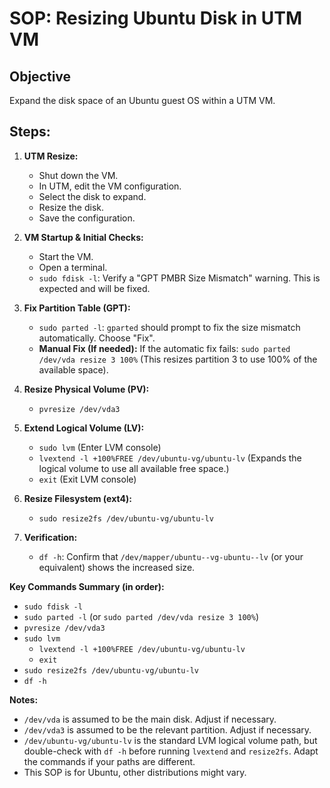 
# SOP: Resizing Ubuntu Disk in UTM VM

## Objective

Expand the disk space of an Ubuntu guest OS within a UTM VM.

## Steps:

1.  **UTM Resize:**
    *   Shut down the VM.
    *   In UTM, edit the VM configuration.
    *   Select the disk to expand.
    *   Resize the disk.
    *   Save the configuration.

2.  **VM Startup & Initial Checks:**
    *   Start the VM.
    *   Open a terminal.
    *   `sudo fdisk -l`:  Verify a "GPT PMBR Size Mismatch" warning.  This is expected and will be fixed.

3.  **Fix Partition Table (GPT):**
    *   `sudo parted -l`: `gparted` should prompt to fix the size mismatch automatically.  Choose "Fix".
    *   **Manual Fix (If needed):**  If the automatic fix fails: `sudo parted /dev/vda resize 3 100%`  (This resizes partition 3 to use 100% of the available space).

4.  **Resize Physical Volume (PV):**
    *   `pvresize /dev/vda3`

5.  **Extend Logical Volume (LV):**
    *   `sudo lvm` (Enter LVM console)
    *   `lvextend -l +100%FREE /dev/ubuntu-vg/ubuntu-lv` (Expands the logical volume to use all available free space.)
    *   `exit` (Exit LVM console)

6.  **Resize Filesystem (ext4):**
    *   `sudo resize2fs /dev/ubuntu-vg/ubuntu-lv`

7.  **Verification:**
    *   `df -h`: Confirm that `/dev/mapper/ubuntu--vg-ubuntu--lv` (or your equivalent) shows the increased size.

**Key Commands Summary (in order):**

*   `sudo fdisk -l`
*   `sudo parted -l`  (or `sudo parted /dev/vda resize 3 100%`)
*   `pvresize /dev/vda3`
*   `sudo lvm`
    *   `lvextend -l +100%FREE /dev/ubuntu-vg/ubuntu-lv`
    *   `exit`
*   `sudo resize2fs /dev/ubuntu-vg/ubuntu-lv`
*   `df -h`

**Notes:**

*   `/dev/vda` is assumed to be the main disk.  Adjust if necessary.
*   `/dev/vda3` is assumed to be the relevant partition. Adjust if necessary.
*   `/dev/ubuntu-vg/ubuntu-lv` is the standard LVM logical volume path, but double-check with `df -h` before running `lvextend` and `resize2fs`.  Adapt the commands if your paths are different.
* This SOP is for Ubuntu, other distributions might vary.
